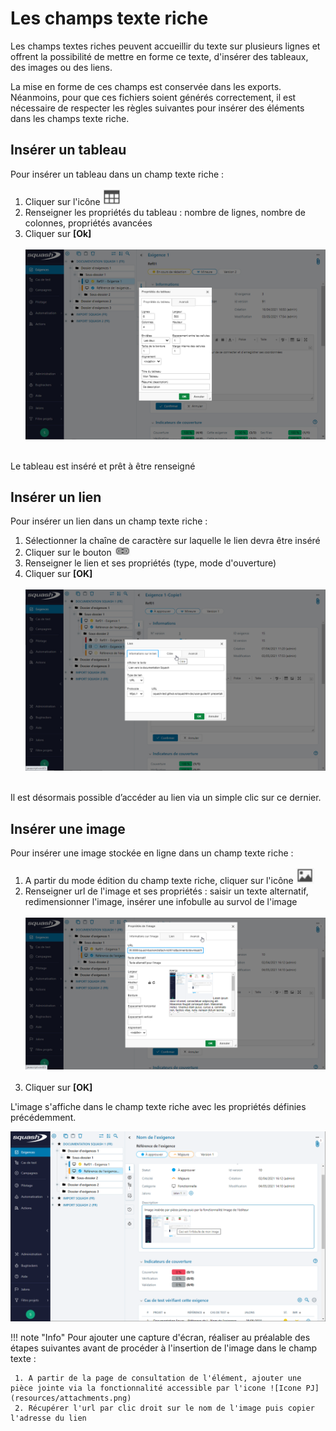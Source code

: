 # Les champs texte riche

Les champs textes riches peuvent accueillir du texte sur plusieurs lignes et offrent la possibilité de mettre en forme ce texte, d'insérer des tableaux, des images ou des liens.

La mise en forme de ces champs est conservée dans les exports. Néanmoins, pour que ces fichiers soient générés correctement, il est nécessaire de respecter les règles suivantes pour insérer des éléments dans les champs texte riche. 

## Insérer un tableau

Pour insérer un tableau dans un champ texte riche :

 1. Cliquer sur l'icône ![Tableau](resources/tableau1.png)
 2. Renseigner les propriétés du tableau : nombre de lignes, nombre de colonnes, propriétés avancées
 3. Cliquer sur **[Ok]**
 <br/><br/>
![Ajouter un tableau](resources/action-generique-ajout-tableau.png)
<br/><br/>

Le tableau est inséré et prêt à être renseigné

## Insérer un lien

Pour insérer un lien dans un champ texte riche :

 1. Sélectionner la chaîne de caractère sur laquelle le lien devra être inséré
 2. Cliquer sur le bouton ![lien](resources/lien1.png)
 3. Renseigner le lien et ses propriétés (type, mode d'ouverture)
 4. Cliquer sur **[OK]**
<br/><br/>
![Lien](resources/champtr-lien-fr.png)
<br/><br/>
 
Il est désormais possible d’accéder au lien via un simple clic sur ce dernier.

## Insérer une image

Pour insérer une image stockée en ligne dans un champ texte riche : 

 1. A partir du mode édition du champ texte riche,  cliquer sur l'icône ![Image](resources/image1.png)
 2. Renseigner url de l'image et ses propriétés : saisir un texte alternatif, redimensionner l'image, insérer une infobulle au survol de l'image
<br/><br/>
![Propriété de l'image à insérer](resources/champtr-propriete-image-fr.png)
<br/><br/>
 3. Cliquer sur **[OK]**

L'image s'affiche dans le champ texte riche avec les propriétés définies précédemment.

![Rendu image insérée](resources/champtr-image-inseree-fr.png)

!!! note "Info"
	Pour ajouter une capture d'écran, réaliser au préalable des étapes suivantes avant de procéder à l'insertion de l'image dans le champ texte : 

	 1. A partir de la page de consultation de l'élément, ajouter une pièce jointe via la fonctionnalité accessible par l'icone ![Icone PJ](resources/attachments.png)
	 2. Récupérer l'url par clic droit sur le nom de l'image puis copier l'adresse du lien
